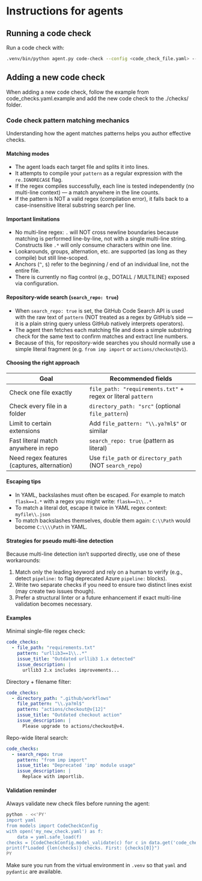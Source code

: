 # Instructions for agents

## Running a code check

Run a code check with:

```bash
.venv/bin/python agent.py code-check --config <code_check_file.yaml> --repos-yaml repos.yaml --dry-run
```

## Adding a new code check

When adding a new code check, follow the example from code_checks.yaml.example
and add the new code check to the ./checks/ folder.

### Code check pattern matching mechanics

Understanding how the agent matches patterns helps you author effective checks.

#### Matching modes

- The agent loads each target file and splits it into lines.
- It attempts to compile your `pattern` as a regular expression with the `re.IGNORECASE` flag.
- If the regex compiles successfully, each line is tested independently (no multi-line context) — a match anywhere in the line counts.
- If the pattern is NOT a valid regex (compilation error), it falls back to a case-insensitive literal substring search per line.

#### Important limitations

- No multi-line regex: `.` will NOT cross newline boundaries because matching is performed line-by-line, not with a single multi-line string. Constructs like `.*` will only consume characters within one line.
- Lookarounds, groups, alternation, etc. are supported (as long as they compile) but still line-scoped.
- Anchors (`^`, `$`) refer to the beginning / end of an individual line, not the entire file.
- There is currently no flag control (e.g., DOTALL / MULTILINE) exposed via configuration.

#### Repository-wide search (`search_repo: true`)

- When `search_repo: true` is set, the GitHub Code Search API is used with the raw text of `pattern` (NOT treated as a regex by GitHub’s side — it is a plain string query unless GitHub natively interprets operators).
- The agent then fetches each matching file and does a simple substring check for the same text to confirm matches and extract line numbers.
- Because of this, for repository-wide searches you should normally use a simple literal fragment (e.g. `from imp import` or `actions/checkout@v1`).

#### Choosing the right approach

| Goal | Recommended fields |
|------|--------------------|
| Check one file exactly | `file_path: "requirements.txt"` + regex or literal `pattern` |
| Check every file in a folder | `directory_path: "src"` (optional `file_pattern`) |
| Limit to certain extensions | Add `file_pattern: "\\.ya?ml$"` or similar |
| Fast literal match anywhere in repo | `search_repo: true` (pattern as literal) |
| Need regex features (captures, alternation) | Use `file_path` or `directory_path` (NOT `search_repo`) |

#### Escaping tips

- In YAML, backslashes must often be escaped. For example to match `flask==1.*` with a regex you might write: `flask==1\\..*`
- To match a literal dot, escape it twice in YAML regex context: `myfile\\.json`
- To match backslashes themselves, double them again: `C:\\Path` would become `C:\\\\Path` in YAML.

#### Strategies for pseudo multi-line detection

Because multi-line detection isn’t supported directly, use one of these workarounds:

1. Match only the leading keyword and rely on a human to verify (e.g., detect `pipeline:` to flag deprecated Azure `pipeline:` blocks).
2. Write two separate checks if you need to ensure two distinct lines exist (may create two issues though).
3. Prefer a structural linter or a future enhancement if exact multi-line validation becomes necessary.

#### Examples

Minimal single-file regex check:

```yaml
code_checks:
  - file_path: "requirements.txt"
    pattern: "urllib3==1\\..*"
    issue_title: "Outdated urllib3 1.x detected"
    issue_description: |
      urllib3 2.x includes improvements...
```

Directory + filename filter:

```yaml
code_checks:
  - directory_path: ".github/workflows"
    file_pattern: "\\.ya?ml$"
    pattern: "actions/checkout@v[12]"
    issue_title: "Outdated checkout action"
    issue_description: |
      Please upgrade to actions/checkout@v4.
```

Repo-wide literal search:

```yaml
code_checks:
  - search_repo: true
    pattern: "from imp import"
    issue_title: "Deprecated 'imp' module usage"
    issue_description: |
      Replace with importlib.
```

#### Validation reminder

Always validate new check files before running the agent:

```bash
python - <<'PY'
import yaml
from models import CodeCheckConfig
with open('my_new_check.yaml') as f:
    data = yaml.safe_load(f)
checks = [CodeCheckConfig.model_validate(c) for c in data.get('code_checks', [])]
print(f"Loaded {len(checks)} checks. First: {checks[0]}")
PY
```

Make sure you run from the virtual environment in `.venv` so that `yaml` and `pydantic` are available.